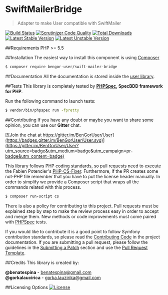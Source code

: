# SwiftMailerBridge
> Adapter to make User compatible with SwiftMailer

[![Build Status](https://travis-ci.org/BenGorUser/SwiftMailerBridge.svg?branch=master)](https://travis-ci.org/BenGorUser/SwiftMailerBridge)
[![Scrutinizer Code Quality](https://scrutinizer-ci.com/g/BenGorUser/SwiftMailerBridge/badges/quality-score.png?b=master)](https://scrutinizer-ci.com/g/BenGorUser/SwiftMailerBridge/?branch=master)
[![Total Downloads](https://poser.pugx.org/bengor-user/swift-mailer-bridge/downloads)](https://packagist.org/packages/bengor-user/swift-mailer-bridge/)
[![Latest Stable Version](https://poser.pugx.org/bengor-user/swift-mailer-bridge/v/stable.svg)](https://packagist.org/packages/bengor-user/swift-mailer-bridge/)
[![Latest Unstable Version](https://poser.pugx.org/bengor-user/swift-mailer-bridge/v/unstable.svg)](https://packagist.org/packages/bengor-user/swift-mailer-bridge/)

##Requirements
PHP >= 5.5

##Installation
The easiest way to install this component is using [Composer][6]
```bash
$ composer require bengor-user/swift-mailer-bridge
```

##Documentation
All the documentation is stored inside the [user library](https://github.com/BenGorUser/User/blob/master/docs/index.md).

##Tests
This library is completely tested by **[PHPSpec][1], SpecBDD framework for PHP**.

Run the following command to launch tests:
```bash
$ vendor/bin/phpspec run -fpretty
```

##Contributing
If you have any doubt or maybe you want to share some opinion, you can use our **Gitter** chat.

[![Join the chat at https://gitter.im/BenGorUser/User](https://badges.gitter.im/BenGorUser/User.svg)](https://gitter.im/BenGorUser/User?utm_source=badge&utm_medium=badge&utm_campaign=pr-badge&utm_content=badge)

This library follows PHP coding standards, so pull requests need to execute the Fabien Potencier's [PHP-CS-Fixer][5].
Furthermore, if the PR creates some not-PHP file remember that you have to put the license header manually. In order
to simplify we provide a Composer script that wraps all the commands related with this process.
```bash
$ composer run-script cs
```

There is also a policy for contributing to this project. Pull requests must be explained step by step to make the
review process easy in order to accept and merge them. New methods or code improvements must come paired with
[PHPSpec][1] tests.

If you would like to contribute it is a good point to follow Symfony contribution standards, so please read the
[Contributing Code][2] in the project documentation. If you are submitting a pull request, please follow the guidelines
in the [Submitting a Patch][3] section and use the [Pull Request Template][4].

##Credits
This library is created by:
>
**@benatespina** - [benatespina@gmail.com](mailto:benatespina@gmail.com)<br>
**@gorkalaucirica** - [gorka.lauzirika@gmail.com](mailto:gorka.lauzirika@gmail.com)

##Licensing Options
[![License](https://poser.pugx.org/bengor-user/swift-mailer-bridge/license.svg)](https://github.com/BenGorUser/SwiftMailerBridge/blob/master/LICENSE)

[1]: http://www.phpspec.net/
[2]: http://symfony.com/doc/current/contributing/code/index.html
[3]: http://symfony.com/doc/current/contributing/code/patches.html#check-list
[4]: http://symfony.com/doc/current/contributing/code/patches.html#make-a-pull-request
[5]: http://cs.sensiolabs.org/
[6]: http://getcomposer.org
